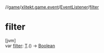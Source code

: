 //[game](../../../index.md)/[xlitekt.game.event](../index.md)/[EventListener](index.md)/[filter](filter.md)

# filter

[jvm]\
var [filter](filter.md): [T](index.md).() -&gt; [Boolean](https://kotlinlang.org/api/latest/jvm/stdlib/kotlin/-boolean/index.html)
